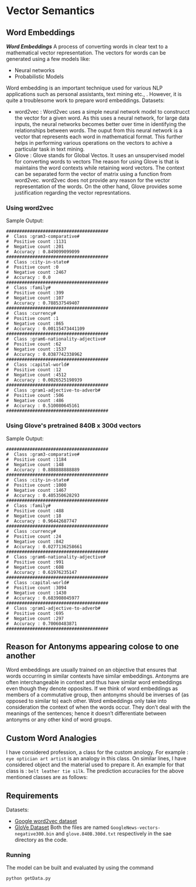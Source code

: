 # Vector Semantics
## Word Embeddings
*__Word Embeddings__*
A process of converting words in clear text to a mathematical vector representation. The vectors for words can be generated using a few models like:
* Neural networks
* Probabilistic Models 

Word embedding is an important technique used for various NLP applications such as personal assistants, text mining etc., . However, it is quite a troublesome work to prepare word embeddings. 
Datasets:
* word2vec : Word2vec uses a simple neural network model to construcct the vector for a given word. As this uses a neural network, for large data inputs, the neural networks becomes better over time in identifying the relationships between words. The ouput from this neural network is a vector that represents each word in mathematical format. This further helps in performing various operations on the vectors to achive a particular task in text mining.
* Glove : Glove stands for Global Vectos. It uses an unsupervised model for converting words to vectors
The reason for using Glove is that is maintains the word contexts while retaining word vectors. The context can be separated form the vector of matrix using a function from word2vec. 
word2vec does not provide any reason for the vector representation of the words. On the other hand, Glove provides some justification regarding the vector represntations. 
### Using word2vec
Sample Output:
```
#######################################
#  Class :gram3-comparative#
#  Positive count :1131
#  Negative count :201
#  Accuracy : 0.849099099099
#######################################
#  Class :city-in-state#
#  Positive count :0
#  Negative count :2467
#  Accuracy : 0.0
#######################################
#  Class :family#
#  Positive count :399
#  Negative count :107
#  Accuracy : 0.788537549407
#######################################
#  Class :currency#
#  Positive count :1
#  Negative count :865
#  Accuracy : 0.00115473441109
#######################################
#  Class :gram6-nationality-adjective#
#  Positive count :62
#  Negative count :1537
#  Accuracy : 0.0387742338962
#######################################
#  Class :capital-world#
#  Positive count :12
#  Negative count :4512
#  Accuracy : 0.0026525198939
#######################################
#  Class :gram1-adjective-to-adverb#
#  Positive count :506
#  Negative count :486
#  Accuracy : 0.510080645161
#######################################
```


### Using Glove's pretrained 840B x 300d vectors
Sample Output:
```
#######################################
#  Class :gram3-comparative#
#  Positive count :1184
#  Negative count :148
#  Accuracy : 0.888888888889
#######################################
#  Class :city-in-state#
#  Positive count :1000
#  Negative count :1467
#  Accuracy : 0.405350628293
#######################################
#  Class :family#
#  Positive count :488
#  Negative count :18
#  Accuracy : 0.96442687747
#######################################
#  Class :currency#
#  Positive count :24
#  Negative count :842
#  Accuracy : 0.0277136258661
#######################################
#  Class :gram6-nationality-adjective#
#  Positive count :991
#  Negative count :608
#  Accuracy : 0.61976235147
#######################################
#  Class :capital-world#
#  Positive count :3094
#  Negative count :1430
#  Accuracy : 0.683908045977
#######################################
#  Class :gram1-adjective-to-adverb#
#  Positive count :695
#  Negative count :297
#  Accuracy : 0.70060483871
#######################################
```

## Reason for Antonyms appearing colose to one another
Word embeddings are usually trained on an objective that ensures that words occurring in similar contexts have similar embeddings. Antonyms are often interchangeable in context and thus have similar word embeddings even though they denote opposites. If we think of word embeddings as members of a commutative group, then antonyms should be inverses of (as opposed to similar to) each other. Word embeddings only take into consideration the context of when the words occur. They don’t deal with the meanings of the sentences; hence it doesn’t differentiate between antonyms or any other kind of word groups.


## Custom Word Analogies
I have considered profession, a class for the custom anology. For example : `eye optician art artist` is an analogy in this class. On similar lines, I have considered object and the material used to prepare it. An example for that class is : `belt leather tie silk`. 
The prediction accuraciies for the above mentioned classes are as follows:



## Requirements
Datasets:
* [Google word2vec dataset](https://drive.google.com/file/d/0B7XkCwpI5KDYNlNUTTlSS21pQmM/edit?usp=sharing)
* [GloVe Dataset](http://nlp.stanford.edu/data/glove.840B.300d.zip)
Both the files are named `GoogleNews-vectors-negative300.bin` and `glove.840B.300d.txt` respectively in the sae directory as the code. 

### Running
The model can be built and evaluated by using the command
```
python getData.py
````
